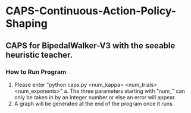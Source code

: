 # CAPS-Continuous-Action-Policy-Shaping

 ## CAPS for BipedalWalker-V3 with the seeable heuristic teacher. 
 
 ### How to Run Program
 1. Please enter "python caps.py <num_kappa> <num_trials> <num_exponents>"
    a. The three parameters starting with "num_" can only be taken in by an integer number or else an error will appear.
 2. A graph will be generated at the end of the program once it runs.
 
